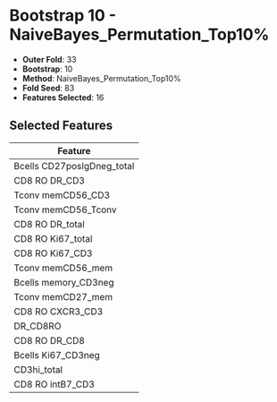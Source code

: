 # Bootstrap 10 - NaiveBayes_Permutation_Top10%

- **Outer Fold**: 33
- **Bootstrap**: 10
- **Method**: NaiveBayes_Permutation_Top10%
- **Fold Seed**: 83
- **Features Selected**: 16

## Selected Features

| Feature |
|---------|
| Bcells CD27posIgDneg_total |
| CD8 RO DR_CD3 |
| Tconv memCD56_CD3 |
| Tconv memCD56_Tconv |
| CD8 RO DR_total |
| CD8 RO Ki67_total |
| CD8  RO Ki67_CD3 |
| Tconv memCD56_mem |
| Bcells memory_CD3neg |
| Tconv memCD27_mem |
| CD8 RO CXCR3_CD3 |
| DR_CD8RO |
| CD8 RO DR_CD8 |
| Bcells Ki67_CD3neg |
| CD3hi_total |
| CD8 RO intB7_CD3 |
